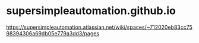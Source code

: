 # supersimpleautomation.github.io

https://supersimpleautomation.atlassian.net/wiki/spaces/~712020eb83cc7598394306a69db05e779a3dd3/pages

